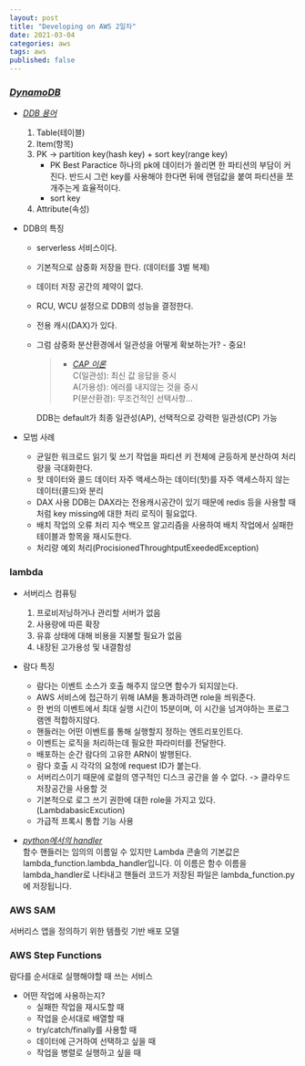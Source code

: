 ```yaml
---
layout: post
title: "Developing on AWS 2일차"
date: 2021-03-04
categories: aws
tags: aws
published: false
---
```


### [*DynamoDB*](https://docs.aws.amazon.com/ko_kr/amazondynamodb/latest/developerguide/Introduction.html)
- [*DDB 용어*](https://docs.aws.amazon.com/ko_kr/amazondynamodb/latest/developerguide/HowItWorks.CoreComponents.html)
    1. Table(테이블)
    1. Item(항목)
    1. PK -> partition key(hash key) + sort key(range key)
        - PK Best Paractice
            하나의 pk에 데이터가 쏠리면 한 파티션의 부담이 커진다. 반드시 그런 key를 사용해야 한다면 뒤에 랜덤값을 붙여 파티션을 쪼개주는게 효율적이다.
        - sort key
    1. Attribute(속성)

- DDB의 특징
    - serverless 서비스이다.
    - 기본적으로 삼중화 저장을 한다. (데이터를 3벌 복제)
    - 데이터 저장 공간의 제약이 없다.
    - RCU, WCU 설정으로 DDB의 성능을 결정한다.
    - 전용 캐시(DAX)가 있다.
    - 그럼 삼중화 분산환경에서 일관성을 어떻게 확보하는가? - 중요!
        >* [*CAP 이론*](https://itwiki.kr/w/CAP_%EC%9D%B4%EB%A1%A0)  
        C(일관성): 최신 값 응답을 중시  
        A(가용성): 에러를 내지않는 것을 중시  
        P(분산환경): 무조건적인 선택사항...

        DDB는 default가 최종 일관성(AP), 선택적으로 강력한 일관성(CP) 가능

- 모범 사례
    - 균일한 워크로드
        읽기 및 쓰기 작업을 파티션 키 전체에 균등하게 분산하여 처리량을 극대화한다.
    - 핫 데이터와 콜드 데이터
        자주 액세스하는 데이터(핫)를 자주 액세스하지 않는 데이터(콜드)와 분리
    - DAX 사용
        DDB는 DAX라는 전용캐시공간이 있기 때문에 redis 등을 사용할 때처럼 key missing에 대한 처리 로직이 필요없다.
    - 배치 작업의 오류 처리
        지수 백오프 알고리즘을 사용하여 배치 작업에서 실패한 테이블과 항목을 재시도한다.
    - 처리량 예외 처리(ProcisionedThroughtputExeededException)

### lambda
- 서버리스 컴퓨팅
    1. 프로비저닝하거나 관리할 서버가 없음
    1. 사용량에 따른 확장
    1. 유휴 상태에 대해 비용을 지불할 필요가 없음
    1. 내장된 고가용성 및 내결함성

- 람다 특징
    - 람다는 이벤트 소스가 호출 해주지 않으면 함수가 되지않는다.
    - AWS 서비스에 접근하기 위해 IAM을 통과하려면 role을 씌워준다.
    - 한 번의 이벤트에서 최대 실행 시간이 15분이며, 이 시간을 넘겨야하는 프로그램엔 적합하지않다.
    - 핸들러는 어떤 이벤트를 통해 실행할지 정하는 엔트리포인트다.
    - 이벤트는 로직을 처리하는데 필요한 파라미터를 전달한다.
    - 배포하는 순간 람다의 고유한 ARN이 발행된다.
    - 람다 호출 시 각각의 요청에 request ID가 붙는다.
    - 서버리스이기 때문에 로컬의 영구적인 디스크 공간을 쓸 수 없다. -> 클라우드 저장공간을 사용할 것
    - 기본적으로 로그 쓰기 권한에 대한 role을 가지고 있다. (LambdabasicExcution)
    - 가급적 프록시 통합 기능 사용
- [*python에서의 handler*](https://docs.aws.amazon.com/ko_kr/lambda/latest/dg/python-handler.html)  
    함수 핸들러는 임의의 이름일 수 있지만 Lambda 콘솔의 기본값은 lambda_function.lambda_handler입니다. 이 이름은 함수 이름을 lambda_handler로 나타내고 핸들러 코드가 저장된 파일은 lambda_function.py에 저장됩니다.

### AWS SAM
서버리스 앱을 정의하기 위한 템플릿 기반 배포 모델

### AWS Step Functions
람다를 순서대로 실행해야할 때 쓰는 서비스
- 어떤 작업에 사용하는지?
    - 실패한 작업을 재시도할 때
    - 작업을 순서대로 배열할 때
    - try/catch/finally를 사용할 때
    - 데이터에 근거하여 선택하고 싶을 때
    - 작업을 병렬로 실행하고 싶을 때
